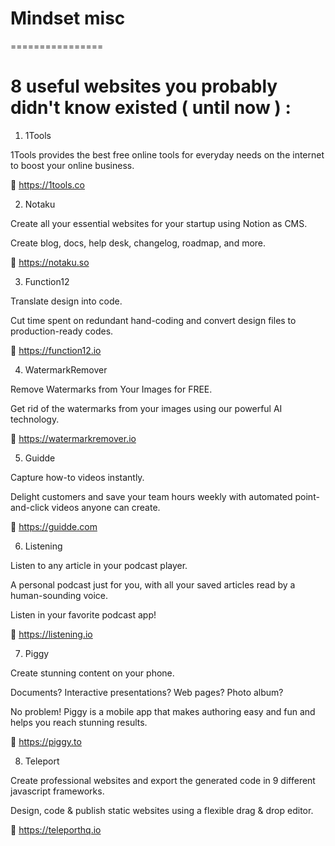 


# Mindset misc

================

# 8 useful websites you probably didn't know existed ( until now ) :

1. 1Tools 

1Tools provides the best free online tools for everyday needs on the internet to boost your online business. 

🔗 https://1tools.co

2. Notaku

Create all your essential websites for your startup using Notion as CMS. 

Create blog, docs, help desk, changelog, roadmap, and more.  

🔗 https://notaku.so

3. Function12

Translate design into code. 

Cut time spent on redundant hand-coding and convert design files to production-ready codes.

🔗 https://function12.io


4. WatermarkRemover

Remove Watermarks from Your Images for FREE.

Get rid of the watermarks from your images using our powerful AI technology.

🔗 https://watermarkremover.io

5. Guidde 

Capture how-to videos instantly.

Delight customers and save your team hours weekly with automated point-and-click videos anyone can create.

🔗 https://guidde.com


6. Listening 

Listen to any article in your podcast player.

A personal podcast just for you, with all your saved articles read by a human-sounding voice.

Listen in your favorite podcast app!

🔗 https://listening.io

7. Piggy

Create stunning content on your phone.

Documents? Interactive presentations? Web pages? Photo album? 

No problem! Piggy is a mobile app that makes authoring easy and fun and helps you reach stunning results.

🔗 https://piggy.to

8. Teleport

Create professional websites and export the generated code in 9 different javascript frameworks.

Design, code & publish static websites using a flexible drag & drop editor.

🔗 https://teleporthq.io






